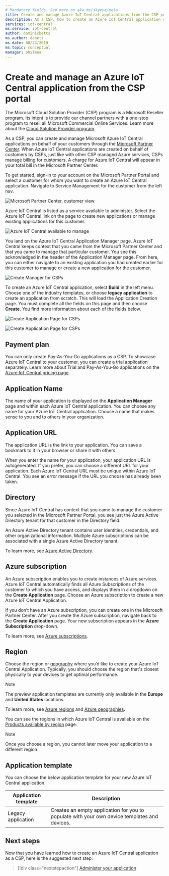 ```yaml
---
# Mandatory fields. See more on aka.ms/skyeye/meta.
title: Create and manage Azure IoT Central applications from the CSP portal | Microsoft Docs
description: As a CSP, how to create an Azure IoT Central application on behalf of your customer.
services: iot-central
ms.service: iot-central
author: dominicbetts
ms.author: dobett
ms.date: 08/23/2019
ms.topic: conceptual
manager: philmea
---
```


# Create and manage an Azure IoT Central application from the CSP portal

The Microsoft Cloud Solution Provider (CSP) program is a Microsoft Reseller program. Its intent is to provide our channel partners with a one-stop program to resell all Microsoft Commercial Online Services. Learn more about the [Cloud Solution Provider program](https://partner.microsoft.com/cloud-solution-provider).

As a CSP, you can create and manage Microsoft Azure IoT Central applications on behalf of your customers through the [Microsoft Partner Center](https://partnercenter.microsoft.com/partner/home). When Azure IoT Central applications are created on behalf of customers by CSPs, just like with other CSP managed Azure services, CSPs manage billing for customers. A charge for Azure IoT Central will appear in your total bill in the Microsoft Partner Center.

To get started, sign-in to your account on the Microsoft Partner Portal and select a customer for whom you want to create an Azure IoT Central application. Navigate to Service Management for the customer from the left nav.

![Microsoft Partner Center, customer view](media/howto-create-application-csp/image1.png)

Azure IoT Central is listed as a service available to administer. Select the Azure IoT Central link on the page to create new applications or manage existing applications for this customer.

![Azure IoT Central available to manage](media/howto-create-application-csp/image2.png)

You land on the Azure IoT Central Application Manager page. Azure IoT Central keeps context that you came from the Microsoft Partner Center and that you came to manage that particular customer. You see this acknowledged in the header of the Application Manager page. From here, you can either navigate to an existing application you had created earlier for this customer to manage or create a new application for the customer.

![Create Manager for CSPs](media/howto-create-application-csp/image3.png)

To create an Azure IoT Central application, select **Build** in the left menu. Choose one of the industry templates, or choose **legacy application** to create an application from scratch. This will load the Application Creation page. You must complete all the fields on this page and then choose **Create**. You find more information about each of the fields below.

![Create Application Page for CSPs](media/howto-create-application-csp/image4.png)

![Create Application Page for CSPs](media/howto-create-application-csp/image4-1.png)

## Payment plan

You can only create Pay-As-You-Go applications as a CSP. To showcase Azure IoT Central to your customer, you can create a trial application separately. Learn more about Trial and Pay-As-You-Go applications on the [Azure IoT Central pricing page](https://azure.microsoft.com/pricing/details/iot-central/).

## Application Name

The name of your application is displayed on the **Application Manager** page and within each Azure IoT Central application. You can choose any name for your Azure IoT Central application. Choose a name that makes sense to you and to others in your organization.

## Application URL

The application URL is the link to your application. You can save a bookmark to it in your browser or share it with others.

When you enter the name for your application, your application URL is autogenerated. If you prefer, you can choose a different URL for your application. Each Azure IoT Central URL must be unique within Azure IoT Central. You see an error message if the URL you choose has already been taken.

## Directory

Since Azure IoT Central has context that you came to manage the customer you selected in the Microsoft Partner Portal, you see just the Azure Active Directory tenant for that customer in the Directory field. 

An Azure Active Directory tenant contains user identities, credentials, and other organizational information. Multiple Azure subscriptions can be associated with a single Azure Active Directory tenant.

To learn more, see [Azure Active Directory](https://docs.microsoft.com/azure/active-directory/).

## Azure subscription

An Azure subscription enables you to create instances of Azure services. Azure IoT Central automatically finds all Azure Subscriptions of the customer to which you have access, and displays them in a dropdown on the **Create Application** page. Choose an Azure subscription to create a new Azure IoT Central Application.

If you don’t have an Azure subscription, you can create one in the Microsoft Partner Center. After you create the Azure subscription, navigate back to the **Create Application** page. Your new subscription appears in the **Azure Subscription** drop-down.

To learn more, see [Azure subscriptions](https://docs.microsoft.com/azure/guides/developer/azure-developer-guide#understanding-accounts-subscriptions-and-billing).

## Region

Choose the region or [geography](https://azure.microsoft.com/global-infrastructure/geographies/) where you’d like to create your Azure IoT Central Application. Typically, you should choose the region that's closest physically to your devices to get optimal performance.

> [!NOTE]
> The preview application templates are currently only available in the **Europe** and **United States** locations.

To learn more, see [Azure regions](https://azure.microsoft.com/global-infrastructure/regions/) and [Azure geographies](https://azure.microsoft.com/global-infrastructure/geographies/).

You can see the regions in which Azure IoT Central is available on the [Products available by region](https://azure.microsoft.com/global-infrastructure/services/?products=iot-central) page.

> [!Note]
> Once you choose a region, you cannot later move your application to a different region.

## Application template

You can choose the below application template for your new Azure IoT Central application.

| Application template | Description |
| -------------------- | ----------- |
| Legacy application   | Creates an empty application for you to populate with your own device templates and devices. |


## Next steps

Now that you have learned how to create an Azure IoT Central application as a CSP, here is the suggested next step:

> [!div class="nextstepaction"]
> [Administer your application](howto-administer.md)
